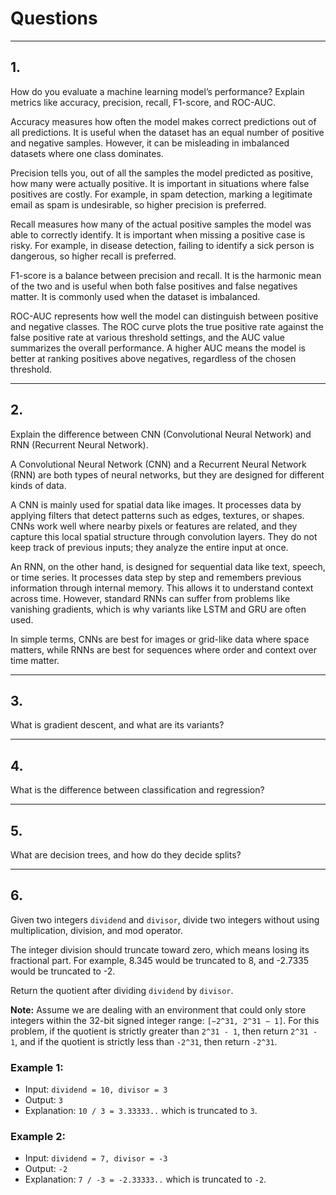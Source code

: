 # Questions

---

## 1.

How do you evaluate a machine learning model’s performance? Explain metrics like accuracy, precision, recall, F1-score, and ROC-AUC.


Accuracy measures how often the model makes correct predictions out of all predictions. It is useful when the dataset has an equal number of positive and negative samples. However, it can be misleading in imbalanced datasets where one class dominates.

Precision tells you, out of all the samples the model predicted as positive, how many were actually positive. It is important in situations where false positives are costly. For example, in spam detection, marking a legitimate email as spam is undesirable, so higher precision is preferred.

Recall measures how many of the actual positive samples the model was able to correctly identify. It is important when missing a positive case is risky. For example, in disease detection, failing to identify a sick person is dangerous, so higher recall is preferred.

F1-score is a balance between precision and recall. It is the harmonic mean of the two and is useful when both false positives and false negatives matter. It is commonly used when the dataset is imbalanced.

ROC-AUC represents how well the model can distinguish between positive and negative classes. The ROC curve plots the true positive rate against the false positive rate at various threshold settings, and the AUC value summarizes the overall performance. A higher AUC means the model is better at ranking positives above negatives, regardless of the chosen threshold.

---

## 2.

Explain the difference between CNN (Convolutional Neural Network) and RNN (Recurrent Neural Network).

A Convolutional Neural Network (CNN) and a Recurrent Neural Network (RNN) are both types of neural networks, but they are designed for different kinds of data.

A CNN is mainly used for spatial data like images. It processes data by applying filters that detect patterns such as edges, textures, or shapes. CNNs work well where nearby pixels or features are related, and they capture this local spatial structure through convolution layers. They do not keep track of previous inputs; they analyze the entire input at once.

An RNN, on the other hand, is designed for sequential data like text, speech, or time series. It processes data step by step and remembers previous information through internal memory. This allows it to understand context across time. However, standard RNNs can suffer from problems like vanishing gradients, which is why variants like LSTM and GRU are often used.

In simple terms, CNNs are best for images or grid-like data where space matters, while RNNs are best for sequences where order and context over time matter.

---

## 3.

What is gradient descent, and what are its variants?

---

## 4.

What is the difference between classification and regression?

---

## 5.

What are decision trees, and how do they decide splits?

---

## 6.

Given two integers `dividend` and `divisor`, divide two integers without using multiplication, division, and mod operator.  

The integer division should truncate toward zero, which means losing its fractional part. For example, 8.345 would be truncated to 8, and -2.7335 would be truncated to -2.  

Return the quotient after dividing `dividend` by `divisor`.  

**Note:** Assume we are dealing with an environment that could only store integers within the 32-bit signed integer range: `[−2^31, 2^31 − 1]`. For this problem, if the quotient is strictly greater than `2^31 - 1`, then return `2^31 - 1`, and if the quotient is strictly less than `-2^31`, then return `-2^31`.

### Example 1:
- Input: `dividend = 10, divisor = 3`  
- Output: `3`  
- Explanation: `10 / 3 = 3.33333..` which is truncated to `3`.

### Example 2:
- Input: `dividend = 7, divisor = -3`  
- Output: `-2`  
- Explanation: `7 / -3 = -2.33333..` which is truncated to `-2`.
